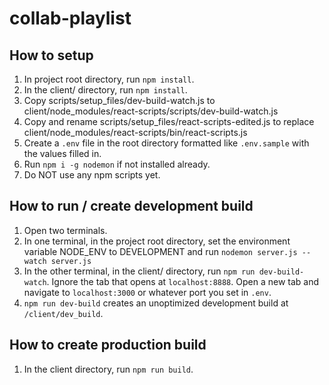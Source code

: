 # collab-playlist



## How to setup
1. In project root directory, run `npm install`.
2. In the client/ directory, run `npm install`.
3. Copy scripts/setup_files/dev-build-watch.js to client/node_modules/react-scripts/scripts/dev-build-watch.js
4. Copy and rename scripts/setup_files/react-scripts-edited.js to replace client/node_modules/react-scripts/bin/react-scripts.js
5. Create a `.env` file in the root directory formatted like `.env.sample` with the values filled in.
6. Run `npm i -g nodemon` if not installed already.
7. Do NOT use any npm scripts yet.

## How to run / create development build
1. Open two terminals.
2. In one terminal, in the project root directory, set the environment variable NODE_ENV to DEVELOPMENT and run `nodemon server.js --watch server.js`
3. In the other terminal, in the client/ directory, run `npm run dev-build-watch`. Ignore the tab that opens at `localhost:8888`. Open a new tab and navigate to `localhost:3000` or whatever port you set in `.env`.
4. `npm run dev-build` creates an unoptimized development build at `/client/dev_build`.

## How to create production build
1. In the client directory, run `npm run build`.
